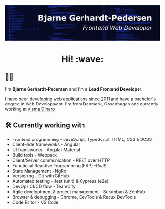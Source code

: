 ![Header](./cover-small.png 'Header')

<h1 style="text-align: center;">Hi! :wave:</h1>

<!-- markdownlint-disable MD026 -->

## :technologist:

I'm <strong>Bjarne Gerhardt-Pedersen</strong> and I'm a <strong>Lead Frontend Developer</strong>.

I have been developing web applications since 2011 and have a bachelor's degree in Web Development. I'm from Denmark, Copenhagen and currently working at [Visma Dinero](https://dinero.dk/).

## :hammer_and_wrench: Currently working with

- Frontend programming - JavaScript, TypeScript, HTML, CSS & SCSS
- Client-side frameworks - Angular
- UI frameworks - Angular Material
- Build tools - Webpack
- Client/Server communication - REST over HTTP
- Functional Reactive Programming (FRP) -RxJS
- State Management - NgRx
- Versioning - Git with GitHub
- Automated testing - Jest (unit) & Cypress (e2e)
- DevOps CI/CD flow - TeamCity
- Agile developtment & project management - Scrumban & ZenHub
- Browser & debugging - Chrome, DevTools & Redux DevTools
- Code Editor - VS Code
